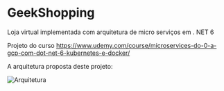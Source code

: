 # GeekShopping
Loja virtual implementada com arquitetura de micro serviços em . NET 6

Projeto do curso https://www.udemy.com/course/microservices-do-0-a-gcp-com-dot-net-6-kubernetes-e-docker/

A arquitetura proposta deste projeto:

![Arquitetura](https://user-images.githubusercontent.com/45942560/177082551-d2f3d90e-93e2-42ba-a33a-6952afb5f365.jpg)

